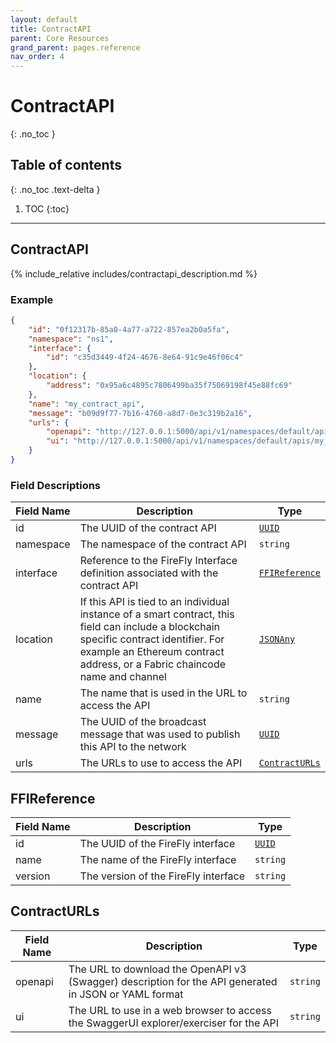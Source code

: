 ```yaml
---
layout: default
title: ContractAPI
parent: Core Resources
grand_parent: pages.reference
nav_order: 4
---
```


# ContractAPI
{: .no_toc }

## Table of contents
{: .no_toc .text-delta }

1. TOC
{:toc}

---
## ContractAPI

{% include_relative includes/contractapi_description.md %}

### Example

```json
{
    "id": "0f12317b-85a0-4a77-a722-857ea2b0a5fa",
    "namespace": "ns1",
    "interface": {
        "id": "c35d3449-4f24-4676-8e64-91c9e46f06c4"
    },
    "location": {
        "address": "0x95a6c4895c7806499ba35f75069198f45e88fc69"
    },
    "name": "my_contract_api",
    "message": "b09d9f77-7b16-4760-a8d7-0e3c319b2a16",
    "urls": {
        "openapi": "http://127.0.0.1:5000/api/v1/namespaces/default/apis/my_contract_api/api/swagger.json",
        "ui": "http://127.0.0.1:5000/api/v1/namespaces/default/apis/my_contract_api/api"
    }
}
```

### Field Descriptions

| Field Name | Description | Type |
|------------|-------------|------|
| id | The UUID of the contract API | [`UUID`](simpletypes#uuid) |
| namespace | The namespace of the contract API | `string` |
| interface | Reference to the FireFly Interface definition associated with the contract API | [`FFIReference`](#ffireference) |
| location | If this API is tied to an individual instance of a smart contract, this field can include a blockchain specific contract identifier. For example an Ethereum contract address, or a Fabric chaincode name and channel | [`JSONAny`](simpletypes#jsonany) |
| name | The name that is used in the URL to access the API | `string` |
| message | The UUID of the broadcast message that was used to publish this API to the network | [`UUID`](simpletypes#uuid) |
| urls | The URLs to use to access the API | [`ContractURLs`](#contracturls) |

## FFIReference

| Field Name | Description | Type |
|------------|-------------|------|
| id | The UUID of the FireFly interface | [`UUID`](simpletypes#uuid) |
| name | The name of the FireFly interface | `string` |
| version | The version of the FireFly interface | `string` |


## ContractURLs

| Field Name | Description | Type |
|------------|-------------|------|
| openapi | The URL to download the OpenAPI v3 (Swagger) description for the API generated in JSON or YAML format | `string` |
| ui | The URL to use in a web browser to access the SwaggerUI explorer/exerciser for the API | `string` |


